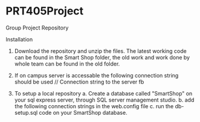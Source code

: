 # PRT405Project
Group Project Repository 

Installation

1. Download the repository and unzip the files. The latest working code can be found in the Smart Shop folder, the old work and work done by whole team can be found in the old folder.

2. If on campus server is accessable the following connection string should be used
	// Connection string to the server fb

3. To setup a local repository
	a. Create a database called "SmartShop" on your sql express server, through SQL server management studio.
	b. add the following connection strings in the web.config file 
		  <add name="DefaultConnection" connectionString=" Server=localhost\SQLEXPRESS; Database=SmartShop; Trusted_Connection=True;Integrated Security=True;" providerName="System.Data.SqlClient" />
		  <add name="SmartShopEntities" connectionString="metadata=res://*/Models.SmartShop.csdl|res://*/Models.SmartShop.ssdl|res://*/Models.SmartShop.msl;provider=System.Data.SqlClient;provider connection string=&quot;data source=.\sqlexpress;initial catalog=SmartShop;integrated security=True;MultipleActiveResultSets=True;App=EntityFramework&quot;" providerName="System.Data.EntityClient" /></connectionStrings>
	c. run the db-setup.sql code on your SmartShop database.
	